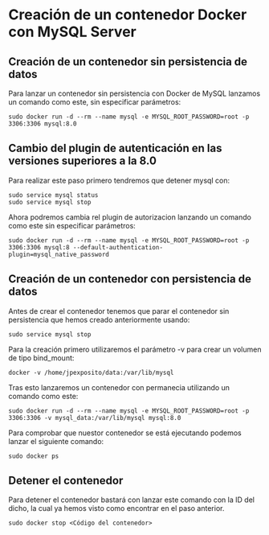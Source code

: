 # Creación de un contenedor Docker con MySQL Server

## Creación de un contenedor sin persistencia de datos

Para lanzar un contenedor sin persistencia con Docker de MySQL lanzamos un comando como este, sin especificar parámetros:

    sudo docker run -d --rm --name mysql -e MYSQL_ROOT_PASSWORD=root -p 3306:3306 mysql:8.0

## Cambio del plugin de autenticación en las versiones superiores a la 8.0

Para realizar este paso primero tendremos que detener mysql con:

    sudo service mysql status
    sudo service mysql stop

Ahora podremos cambia rel plugin de autorizacion lanzando un comando como este sin especificar parámetros:

    sudo docker run -d --rm --name mysql -e MYSQL_ROOT_PASSWORD=root -p 3306:3306 mysql:8 --default-authentication-plugin=mysql_native_password

## Creación de un contenedor con persistencia de datos

Antes de crear el contenedor tenemos que parar el contenedor sin persistencia que hemos creado anteriormente usando: 

    sudo service mysql stop

Para la creación primero utilizaremos el parámetro -v para crear un volumen de tipo bind_mount:

    docker -v /home/jpexposito/data:/var/lib/mysql

Tras esto lanzaremos un contenedor con permanecia utilizando un comando como este:

    sudo docker run -d --rm --name mysql -e MYSQL_ROOT_PASSWORD=root -p 3306:3306 -v mysql_data:/var/lib/mysql mysql:8.0

Para comprobar que nuestor contenedor se está ejecutando podemos lanzar el siguiente comando:

    sudo docker ps

## Detener el contenedor

Para detener el contenedor bastará con lanzar este comando con la ID del dicho, la cual ya hemos visto como encontrar en el paso anterior.

    sudo docker stop <Código del contenedor>